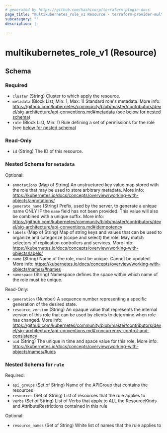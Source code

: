 ```yaml
---
# generated by https://github.com/hashicorp/terraform-plugin-docs
page_title: "multikubernetes_role_v1 Resource - terraform-provider-multikubernetes"
subcategory: ""
description: |-
  
---
```


# multikubernetes_role_v1 (Resource)





<!-- schema generated by tfplugindocs -->
## Schema

### Required

- `cluster` (String) Cluster to which apply the resource.
- `metadata` (Block List, Min: 1, Max: 1) Standard role's metadata. More info: https://github.com/kubernetes/community/blob/master/contributors/devel/sig-architecture/api-conventions.md#metadata (see [below for nested schema](#nestedblock--metadata))
- `rule` (Block List, Min: 1) Rule defining a set of permissions for the role (see [below for nested schema](#nestedblock--rule))

### Read-Only

- `id` (String) The ID of this resource.

<a id="nestedblock--metadata"></a>
### Nested Schema for `metadata`

Optional:

- `annotations` (Map of String) An unstructured key value map stored with the role that may be used to store arbitrary metadata. More info: https://kubernetes.io/docs/concepts/overview/working-with-objects/annotations/
- `generate_name` (String) Prefix, used by the server, to generate a unique name ONLY IF the `name` field has not been provided. This value will also be combined with a unique suffix. More info: https://github.com/kubernetes/community/blob/master/contributors/devel/sig-architecture/api-conventions.md#idempotency
- `labels` (Map of String) Map of string keys and values that can be used to organize and categorize (scope and select) the role. May match selectors of replication controllers and services. More info: https://kubernetes.io/docs/concepts/overview/working-with-objects/labels/
- `name` (String) Name of the role, must be unique. Cannot be updated. More info: https://kubernetes.io/docs/concepts/overview/working-with-objects/names/#names
- `namespace` (String) Namespace defines the space within which name of the role must be unique.

Read-Only:

- `generation` (Number) A sequence number representing a specific generation of the desired state.
- `resource_version` (String) An opaque value that represents the internal version of this role that can be used by clients to determine when role has changed. More info: https://github.com/kubernetes/community/blob/master/contributors/devel/sig-architecture/api-conventions.md#concurrency-control-and-consistency
- `uid` (String) The unique in time and space value for this role. More info: https://kubernetes.io/docs/concepts/overview/working-with-objects/names/#uids


<a id="nestedblock--rule"></a>
### Nested Schema for `rule`

Required:

- `api_groups` (Set of String) Name of the APIGroup that contains the resources
- `resources` (Set of String) List of resources that the rule applies to
- `verbs` (Set of String) List of Verbs that apply to ALL the ResourceKinds and AttributeRestrictions contained in this rule

Optional:

- `resource_names` (Set of String) White list of names that the rule applies to
